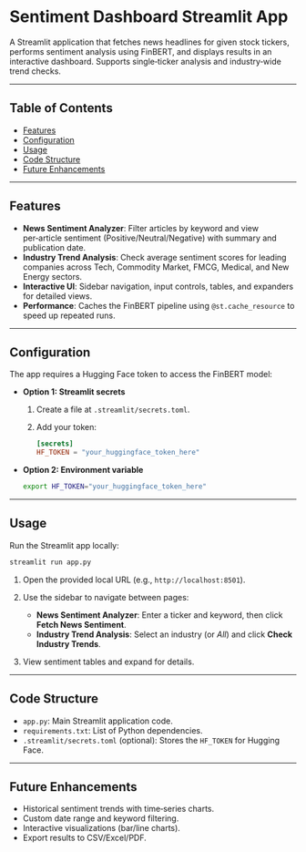 # Sentiment Dashboard Streamlit App

A Streamlit application that fetches news headlines for given stock tickers, performs sentiment analysis using FinBERT, and displays results in an interactive dashboard. Supports single‑ticker analysis and industry‑wide trend checks.

---

## Table of Contents

- [Features](#features)  
- [Configuration](#configuration)  
- [Usage](#usage)  
- [Code Structure](#code-structure)  
- [Future Enhancements](#future-enhancements)

---

## Features

- **News Sentiment Analyzer**: Filter articles by keyword and view per‑article sentiment (Positive/Neutral/Negative) with summary and publication date.  
- **Industry Trend Analysis**: Check average sentiment scores for leading companies across Tech, Commodity Market, FMCG, Medical, and New Energy sectors.  
- **Interactive UI**: Sidebar navigation, input controls, tables, and expanders for detailed views.  
- **Performance**: Caches the FinBERT pipeline using `@st.cache_resource` to speed up repeated runs.  

---

## Configuration

The app requires a Hugging Face token to access the FinBERT model:

- **Option 1: Streamlit secrets**

  1. Create a file at `.streamlit/secrets.toml`.  
  2. Add your token:

     ```toml
     [secrets]
     HF_TOKEN = "your_huggingface_token_here"
     ```

- **Option 2: Environment variable**

  ```bash
  export HF_TOKEN="your_huggingface_token_here"
  ```
---

## Usage

Run the Streamlit app locally:

```bash
streamlit run app.py
```

1. Open the provided local URL (e.g., `http://localhost:8501`).

2. Use the sidebar to navigate between pages:

   - **News Sentiment Analyzer**: Enter a ticker and keyword, then click **Fetch News Sentiment**.
   - **Industry Trend Analysis**: Select an industry (or _All_) and click **Check Industry Trends**.

3. View sentiment tables and expand for details.

---

## Code Structure

- `app.py`: Main Streamlit application code.  
- `requirements.txt`: List of Python dependencies.  
- `.streamlit/secrets.toml` (optional): Stores the `HF_TOKEN` for Hugging Face.  

---

## Future Enhancements

- Historical sentiment trends with time‑series charts.  
- Custom date range and keyword filtering.  
- Interactive visualizations (bar/line charts).  
- Export results to CSV/Excel/PDF.  



